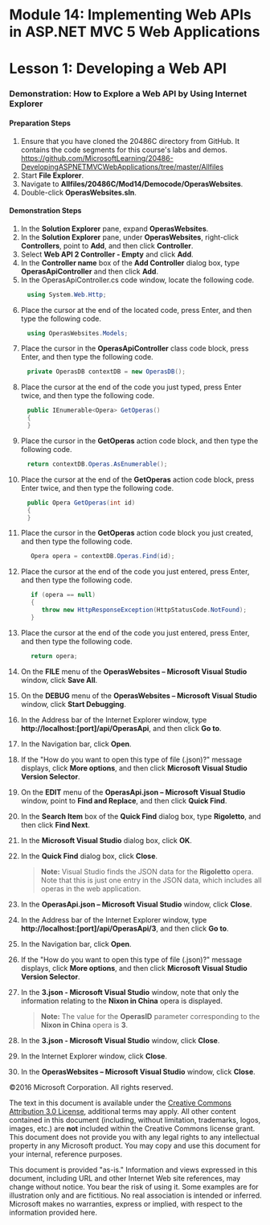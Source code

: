 ﻿# Module 14: Implementing Web APIs in ASP.NET MVC 5 Web Applications

# Lesson 1: Developing a Web API

### Demonstration: How to Explore a Web API by Using Internet Explorer

#### Preparation Steps

1. Ensure that you have cloned the 20486C directory from GitHub. It contains the code segments for this course's labs and demos. https://github.com/MicrosoftLearning/20486-DevelopingASPNETMVCWebApplications/tree/master/Allfiles
2. Start **File Explorer**.
3. Navigate to **Allfiles/20486C/Mod14/Democode/OperasWebsites**.
4. Double-click **OperasWebsites.sln**.

#### Demonstration Steps

1. In the **Solution Explorer** pane, expand **OperasWebsites**.
2. In the **Solution Explorer** pane, under **OperasWebsites**, right-click **Controllers**, point to **Add**, and then click **Controller**.
3. Select **Web API 2 Controller - Empty** and click **Add**.
4. In the **Controller name** box of the **Add Controller** dialog box, type **OperasApiController** and then click **Add**.
5. In the OperasApiController.cs code window, locate the following code.

  ```cs
       using System.Web.Http;
```
6. Place the cursor at the end of the located code, press Enter, and then type the following code.

  ```cs
       using OperasWebsites.Models;
```
7. Place the cursor in the **OperasApiController** class code block, press Enter, and then type the following code.

  ```cs
       private OperasDB contextDB = new OperasDB();
```
8. Place the cursor at the end of the code you just typed, press Enter twice, and then type the following code.

  ```cs
       public IEnumerable<Opera> GetOperas()
       {
       }
```
9. Place the cursor in the **GetOperas** action code block, and then type the following code.

  ```cs
       return contextDB.Operas.AsEnumerable();
```
10. Place the cursor at the end of the **GetOperas** action code block, press Enter twice, and then type the following code.

  ```cs
       public Opera GetOperas(int id)
       {
       }
```
11. Place the cursor in the **GetOperas** action code block you just created, and then type the following code.

  ```cs
        Opera opera = contextDB.Operas.Find(id);
```
12. Place the cursor at the end of the code you just entered, press Enter, and then type the following code.

  ```cs
        if (opera == null)
        {
           throw new HttpResponseException(HttpStatusCode.NotFound);
        }
```
13. Place the cursor at the end of the code you just entered, press Enter, and then type the following code.

  ```cs
        return opera;
```
14. On the **FILE** menu of the **OperasWebsites – Microsoft Visual Studio** window, click **Save All**.
15. On the **DEBUG** menu of the **OperasWebsites – Microsoft Visual Studio** window, click **Start Debugging**.
16. In the Address bar of the Internet Explorer window, type **http://localhost:[port]/api/OperasApi**, and then click **Go to**.
17. In the Navigation bar, click **Open**.
18. If the &quot;How do you want to open this type of file (.json)?&quot; message displays, click **More options**, and then click **Microsoft Visual Studio Version Selector**.
19. On the **EDIT** menu of the **OperasApi.json – Microsoft Visual Studio** window, point to **Find and Replace**, and then click **Quick Find**.
20. In the **Search Item** box of the **Quick Find** dialog box, type **Rigoletto**, and then click **Find Next**.
21. In the **Microsoft Visual Studio** dialog box, click **OK**.
22. In the **Quick Find** dialog box, click **Close**.

    >**Note:** Visual Studio finds the JSON data for the **Rigoletto** opera. Note that this is just one entry in the JSON data, which includes all operas in the web application.

23. In the **OperasApi.json – Microsoft Visual Studio** window, click **Close**.
24. In the Address bar of the Internet Explorer window, type **http://localhost:[port]/api/OperasApi/3**, and then click **Go to**.
25. In the Navigation bar, click **Open**.
26. If the &quot;How do you want to open this type of file (.json)?&quot; message displays, click **More options**, and then click **Microsoft Visual Studio Version Selector**.
27. In the **3.json - Microsoft Visual Studio** window, note that only the information relating to the **Nixon in China** opera is displayed.

    >**Note:** The value for the **OperasID** parameter corresponding to the **Nixon in China** opera is **3**.

28. In the **3.json - Microsoft Visual Studio** window, click **Close**.
29. In the Internet Explorer window, click **Close**.
30. In the **OperasWebsites – Microsoft Visual Studio** window, click **Close**.

©2016 Microsoft Corporation. All rights reserved.

The text in this document is available under the  [Creative Commons Attribution 3.0 License](https://creativecommons.org/licenses/by/3.0/legalcode), additional terms may apply. All other content contained in this document (including, without limitation, trademarks, logos, images, etc.) are  **not**  included within the Creative Commons license grant. This document does not provide you with any legal rights to any intellectual property in any Microsoft product. You may copy and use this document for your internal, reference purposes.

This document is provided &quot;as-is.&quot; Information and views expressed in this document, including URL and other Internet Web site references, may change without notice. You bear the risk of using it. Some examples are for illustration only and are fictitious. No real association is intended or inferred. Microsoft makes no warranties, express or implied, with respect to the information provided here. 
